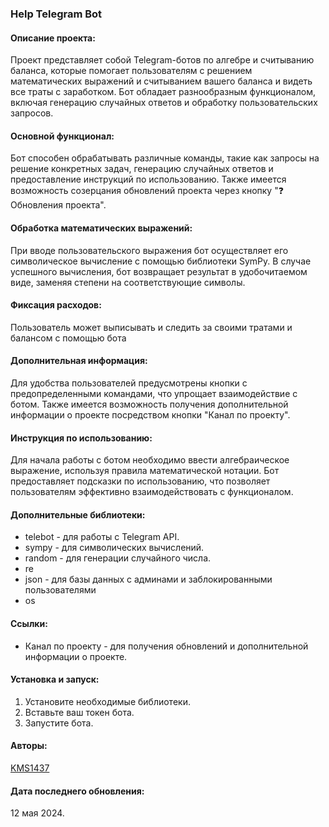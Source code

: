 ### Help Telegram Bot

#### Описание проекта:
Проект представляет собой Telegram-ботов по алгебре и считыванию баланса, которые помогает пользователям с решением математических выражений и считыванием вашего баланса и видеть все траты с заработком. Бот обладает разнообразным функционалом, включая генерацию случайных ответов и обработку пользовательских запросов.

#### Основной функционал:
Бот способен обрабатывать различные команды, такие как запросы на решение конкретных задач, генерацию случайных ответов и предоставление инструкций по использованию. Также имеется возможность созерцания обновлений проекта через кнопку "❓ Обновления проекта".

#### Обработка математических выражений:
При вводе пользовательского выражения бот осуществляет его символическое вычисление с помощью библиотеки SymPy. В случае успешного вычисления, бот возвращает результат в удобочитаемом виде, заменяя степени на соответствующие символы.

#### Фиксация расходов:
Пользователь может выписывать и следить за своими тратами и балансом с помощью бота

#### Дополнительная информация:
Для удобства пользователей предусмотрены кнопки с предопределенными командами, что упрощает взаимодействие с ботом. Также имеется возможность получения дополнительной информации о проекте посредством кнопки "Канал по проекту".

#### Инструкция по использованию:
Для начала работы с ботом необходимо ввести алгебраическое выражение, используя правила математической нотации. Бот предоставляет подсказки по использованию, что позволяет пользователям эффективно взаимодействовать с функционалом.

#### Дополнительные библиотеки:
- telebot - для работы с Telegram API.
- sympy - для символических вычислений.
- random - для генерации случайного числа.
- re
- json - для базы данных с админами и заблокированными пользователями
- os

#### Ссылки:
- Канал по проекту - для получения обновлений и дополнительной информации о проекте.

#### Установка и запуск:
1. Установите необходимые библиотеки.
2. Вставьте ваш токен бота.
3. Запустите бота.

#### Авторы:
[KMS1437](https://github.com/KMS1437)

#### Дата последнего обновления:
12 мая 2024.
